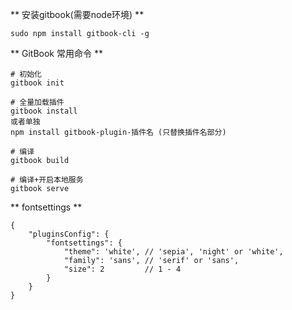 ** 安装gitbook(需要node环境) **
``` 
sudo npm install gitbook-cli -g
```

** GitBook 常用命令 **
```
# 初始化
gitbook init

# 全量加载插件
gitbook install
或者单独
npm install gitbook-plugin-插件名 (只替换插件名部分)

# 编译
gitbook build

# 编译+开启本地服务
gitbook serve
```
** fontsettings  **
```
{
    "pluginsConfig": {
        "fontsettings": {
            "theme": 'white', // 'sepia', 'night' or 'white',
            "family": 'sans', // 'serif' or 'sans',
            "size": 2         // 1 - 4
        }
    }
}
```

